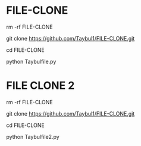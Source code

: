 # FILE-CLONE
rm -rf FILE-CLONE             

git clone https://github.com/Taybul1/FILE-CLONE.git

cd FILE-CLONE

python Taybulfile.py

# FILE CLONE 2

rm -rf FILE-CLONE

git clone https://github.com/Taybul1/FILE-CLONE.git

cd FILE-CLONE

python Taybulfile2.py
